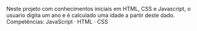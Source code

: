 
Neste projeto com conhecimentos iniciais em HTML, CSS e Javascript, o usuario digita um ano e é calculado uma idade a partir deste dado.
Competências: JavaScript · HTML · CSS
